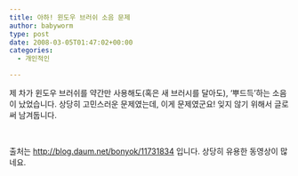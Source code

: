 ```yaml
---
title: 아하! 윈도우 브러쉬 소음 문제
author: babyworm
type: post
date: 2008-03-05T01:47:02+00:00
categories:
  - 개인적인

---
```

제 차가 윈도우 브러쉬를 약간만 사용해도(혹은 새 브러시를 달아도), &#8216;뿌드득&#8217;하는 소음이 났었습니다. 상당히 고민스러운 문제였는데, 이게 문제였군요! 잊지 않기 위해서 글로써 남겨둡니다.  
  
&nbsp;

출처는 <http://blog.daum.net/bonyok/11731834> 입니다. 상당히 유용한 동영상이 많네요.

&nbsp;

&nbsp;
